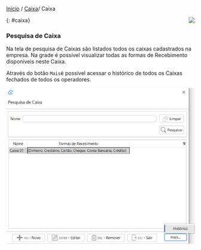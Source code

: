 [Início](index.md) / [Caixa](caixa.md)/  Caixa

<a href="http://docs.continentenuvem.com.br/dicas.html#dicas"><img align="right" src="http://docs.continentenuvem.com.br/images/dicas.png"></a>





{: #caixa}

### Pesquisa de Caixa

Na tela de pesquisa de Caixas são listados todos os caixas cadastrados na empresa. Na grade é possível visualizar todas as formas de Recebimento disponíveis neste Caixa.

Através do botão `Mais`é possível acessar o histórico de todos os Caixas fechados de todos os operadores.



![](images/caixa_pesquisa_caixa.jpg)